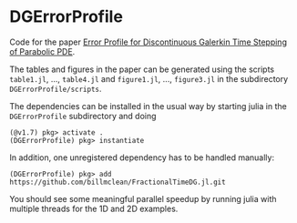 # DGErrorProfile
Code for the paper [Error Profile for Discontinuous Galerkin Time 
Stepping of Parabolic PDE](https://arxiv.org/abs/2208.03846).

The tables and figures in the paper can be generated using the scripts
`table1.jl`, ..., `table4.jl` and `figure1.jl`, ..., `figure3.jl` in
the subdirectory `DGErrorProfile/scripts`.

The dependencies can be installed in the usual way by starting julia in
the `DGErrorProfile` subdirectory and doing

    (@v1.7) pkg> activate .
    (DGErrorProfile) pkg> instantiate

In addition, one unregistered dependency has to be handled manually:

    (DGErrorProfile) pkg> add https://github.com/billmclean/FractionalTimeDG.jl.git

You should see some meaningful parallel speedup by running julia with 
multiple threads for the 1D and 2D examples.
